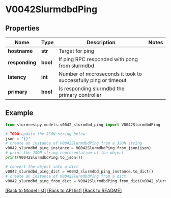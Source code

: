 # V0042SlurmdbdPing


## Properties

Name | Type | Description | Notes
------------ | ------------- | ------------- | -------------
**hostname** | **str** | Target for ping |
**responding** | **bool** | If ping RPC responded with pong from slurmdbd |
**latency** | **int** | Number of microseconds it took to successfully ping or timeout |
**primary** | **bool** | Is responding slurmdbd the primary controller |

## Example

```python
from slurmrestpy.models.v0042_slurmdbd_ping import V0042SlurmdbdPing

# TODO update the JSON string below
json = "{}"
# create an instance of V0042SlurmdbdPing from a JSON string
v0042_slurmdbd_ping_instance = V0042SlurmdbdPing.from_json(json)
# print the JSON string representation of the object
print(V0042SlurmdbdPing.to_json())

# convert the object into a dict
v0042_slurmdbd_ping_dict = v0042_slurmdbd_ping_instance.to_dict()
# create an instance of V0042SlurmdbdPing from a dict
v0042_slurmdbd_ping_from_dict = V0042SlurmdbdPing.from_dict(v0042_slurmdbd_ping_dict)
```
[[Back to Model list]](../README.md#documentation-for-models) [[Back to API list]](../README.md#documentation-for-api-endpoints) [[Back to README]](../README.md)


